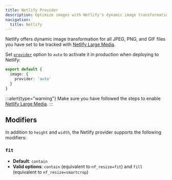 ```yaml
---
title: Netlify Provider
description: Optimize images with Netlify's dynamic image transformation service.
navigation:
  title: Netlify
---
```


Netlify offers dynamic image transformation for all JPEG, PNG, and GIF files you have set to be tracked with [Netlify Large Media](https://docs.netlify.com/large-media/overview/).

Set [`provider`](https://image.nuxtjs.org/api/options#provider) option to `auto` to activate it in production when deploying to Netlify:

```ts [nuxt.config]
export default {
  image: {
    provider: 'auto'
  }
}
```

:::alert{type="warning"}
Make sure you have followed the steps to enable [Netlify Large Media](https://docs.netlify.com/large-media/overview/).
:::

## Modifiers

In addition to `height` and `width`, the Netlify provider supports the following modifiers:

### `fit`

* **Default**: `contain`
* **Valid options**: `contain` (equivalent to `nf_resize=fit`) and `fill` (equivalent to `nf_resize=smartcrop`)
